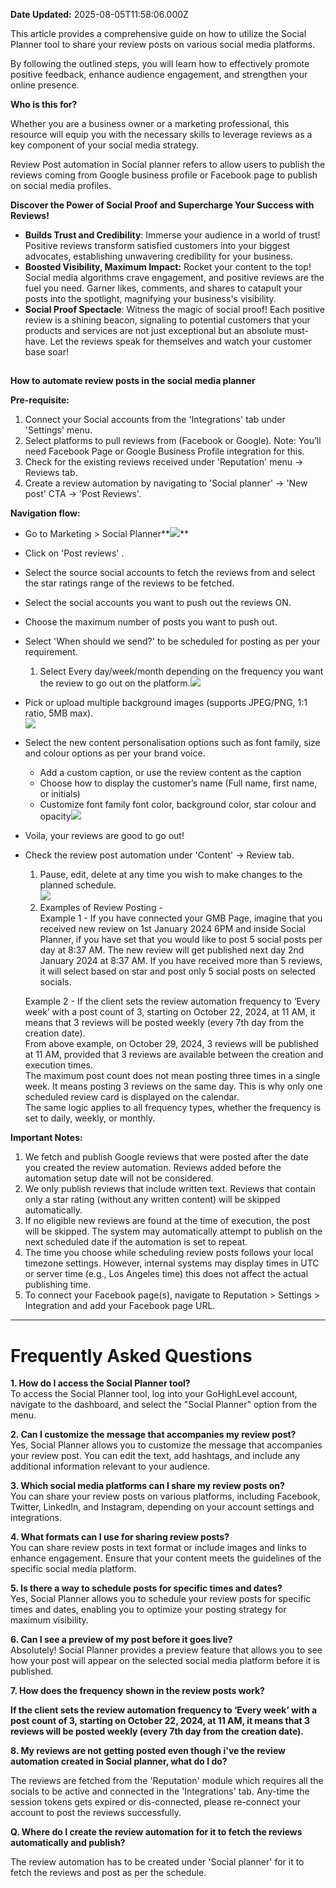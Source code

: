**Date Updated:** 2025-08-05T11:58:06.000Z
  
  
This article provides a comprehensive guide on how to utilize the Social Planner tool to share your review posts on various social media platforms. 

By following the outlined steps, you will learn how to effectively promote positive feedback, enhance audience engagement, and strengthen your online presence. 

  
**Who is this for?** 

Whether you are a business owner or a marketing professional, this resource will equip you with the necessary skills to leverage reviews as a key component of your social media strategy.
  
  
Review Post automation in Social planner refers to allow users to publish the reviews coming from Google business profile or Facebook page to publish on social media profiles.  
  
**Discover the Power of Social Proof and Supercharge Your Success with Reviews!**

* **Builds Trust and Credibility**: Immerse your audience in a world of trust! Positive reviews transform satisfied customers into your biggest advocates, establishing unwavering credibility for your business.
* **Boosted Visibility, Maximum Impact:** Rocket your content to the top! Social media algorithms crave engagement, and positive reviews are the fuel you need. Garner likes, comments, and shares to catapult your posts into the spotlight, magnifying your business's visibility.
* **Social Proof Spectacle**: Witness the magic of social proof! Each positive review is a shining beacon, signaling to potential customers that your products and services are not just exceptional but an absolute must-have. Let the reviews speak for themselves and watch your customer base soar!

##   
**How to automate review posts in the social media planner**

**Pre-requisite:**

1. Connect your Social accounts from the 'Integrations' tab under 'Settings' menu.
2. Select platforms to pull reviews from (Facebook or Google). Note: You’ll need Facebook Page or Google Business Profile integration for this.
3. Check for the existing reviews received under 'Reputation' menu -> Reviews tab.
4. Create a review automation by navigating to 'Social planner' -> 'New post' CTA -> 'Post Reviews'.
  
  
**Navigation flow:**  

* Go to Marketing > Social Planner**![](https://s3.amazonaws.com/cdn.freshdesk.com/data/helpdesk/attachments/production/155035663754/original/3QWlzLEHzbkW43rm5NkhfBaawwQF6UQIhw.jpg?1730225956)**
* Click on 'Post reviews' .
* Select the source social accounts to fetch the reviews from and select the star ratings range of the reviews to be fetched.
* Select the social accounts you want to push out the reviews ON.
* Choose the maximum number of posts you want to push out.
* Select 'When should we send?' to be scheduled for posting as per your requirement.  
   1. Select Every day/week/month depending on the frequency you want the review to go out on the platform.![](https://s3.amazonaws.com/cdn.freshdesk.com/data/helpdesk/attachments/production/155039996203/original/A7CMet7L7uWu5tBZcKdPJXAFuofduxJPZA.png?1737101481)
* Pick or upload multiple background images (supports JPEG/PNG, 1:1 ratio, 5MB max).  
![](https://s3.amazonaws.com/cdn.freshdesk.com/data/helpdesk/attachments/production/155039995916/original/2GihJdcNoEHRTYRC6wwZdjNv8dkRSGUABw.jpeg?1737101246)
* Select the new content personalisation options such as font family, size and colour options as per your brand voice.  
   * Add a custom caption, or use the review content as the caption  
   * Choose how to display the customer’s name (Full name, first name, or initials)  
   * Customize font family font color, background color, star colour and opacity![](https://s3.amazonaws.com/cdn.freshdesk.com/data/helpdesk/attachments/production/155039996329/original/ckmNFTtnEA1-aSvse66lRmOzXTgqNQBNKA.png?1737101605)
* Voila, your reviews are good to go out!
* Check the review post automation under 'Content' -> Review tab.  
   1. Pause, edit, delete at any time you wish to make changes to the planned schedule.  
   ![](https://s3.amazonaws.com/cdn.freshdesk.com/data/helpdesk/attachments/production/155039996341/original/bsj_j-24I1B-1OQFzRtrrJ5mtkyXIt3EdA.png?1737101623)  
   2. Examples of Review Posting -  
   Example 1 - If you have connected your GMB Page, imagine that you received new review on 1st January 2024 6PM and inside Social Planner, if you have set that you would like to post 5 social posts per day at 8:37 AM. The new review will get published next day 2nd January 2024 at 8:37 AM. If you have received more than 5 reviews, it will select based on star and post only 5 social posts on selected socials.  
         
   Example 2 - If the client sets the review automation frequency to ‘Every week’ with a post count of 3, starting on October 22, 2024, at 11 AM, it means that 3 reviews will be posted weekly (every 7th day from the creation date).  
   From above example, on October 29, 2024, 3 reviews will be published at 11 AM, provided that 3 reviews are available between the creation and execution times.  
   The maximum post count does not mean posting three times in a single week. It means posting 3 reviews on the same day. This is why only one scheduled review card is displayed on the calendar.  
   The same logic applies to all frequency types, whether the frequency is set to daily, weekly, or monthly.

  
**Important Notes:**

1. We fetch and publish Google reviews that were posted after the date you created the review automation. Reviews added before the automation setup date will not be considered.
2. We only publish reviews that include written text. Reviews that contain only a star rating (without any written content) will be skipped automatically.
3. If no eligible new reviews are found at the time of execution, the post will be skipped. The system may automatically attempt to publish on the next scheduled date if the automation is set to repeat.
4. The time you choose while scheduling review posts follows your local timezone settings. However, internal systems may display times in UTC or server time (e.g., Los Angeles time) this does not affect the actual publishing time.
5. To connect your Facebook page(s), navigate to Reputation > Settings > Integration and add your Facebook page URL.

  
---

# **Frequently Asked Questions**

  
**1\. How do I access the Social Planner tool?**  
To access the Social Planner tool, log into your GoHighLevel account, navigate to the dashboard, and select the "Social Planner" option from the menu.

**2\. Can I customize the message that accompanies my review post?**  
Yes, Social Planner allows you to customize the message that accompanies your review post. You can edit the text, add hashtags, and include any additional information relevant to your audience.

**3\. Which social media platforms can I share my review posts on?**  
You can share your review posts on various platforms, including Facebook, Twitter, LinkedIn, and Instagram, depending on your account settings and integrations.

**4\. What formats can I use for sharing review posts?**  
You can share review posts in text format or include images and links to enhance engagement. Ensure that your content meets the guidelines of the specific social media platform.

**5\. Is there a way to schedule posts for specific times and dates?**  
Yes, Social Planner allows you to schedule your review posts for specific times and dates, enabling you to optimize your posting strategy for maximum visibility.

**6\. Can I see a preview of my post before it goes live?**  
Absolutely! Social Planner provides a preview feature that allows you to see how your post will appear on the selected social media platform before it is published.

**7\. How does the frequency shown in the review posts work?**

**If the client sets the review automation frequency to ‘Every week’ with a post count of 3, starting on October 22, 2024, at 11 AM, it means that 3 reviews will be posted weekly (every 7th day from the creation date).**

**8\. My reviews are not getting posted even though i've the review automation created in Social planner, what do I do?**

The reviews are fetched from the 'Reputation' module which requires all the socials to be active and connected in the 'Integrations' tab. Any-time the session tokens gets expired or dis-connected, please re-connect your account to post the reviews successfully.

**Q. Where do I create the review automation for it to fetch the reviews automatically and publish?**

The review automation has to be created under 'Social planner' for it to fetch the reviews and post as per the schedule.
  
  